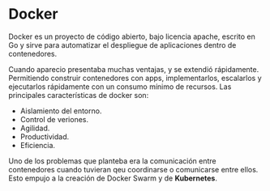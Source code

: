 # Docker

Docker es un proyecto de código abierto, bajo licencia apache, escrito en Go y sirve para automatizar el despliegue de aplicaciones dentro de contenedores. 

Cuando aparecio presentaba muchas ventajas, y se extendió rápidamente. Permitiendo construir contenedores con apps, implementarlos, escalarlos y ejecutarlos rápidamente con un consumo mínimo de recursos. Las principales características de docker son:

* Aislamiento del entorno.
* Control de veriones.
* Agilidad.
* Productividad.
* Eficiencia.

Uno de los problemas que planteba era la comunicación entre contenedores cuando tuvieran qeu coordinarse o comunicarse entre ellos. Esto empujo a la creación de Docker Swarm y de **Kubernetes**.